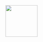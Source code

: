 <div id="header" align="center">
  <img src="https://media.giphy.com/media/2zeji2UedvZzvIZ45N/giphy.gif" width="100"/>
</div>
